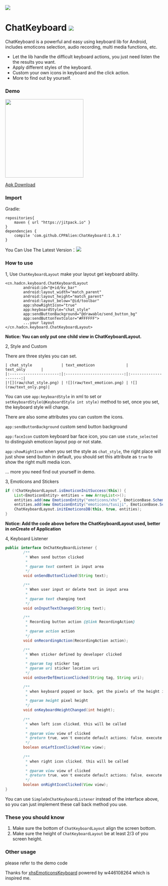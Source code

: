 ![](http://7xq276.com2.z0.glb.qiniucdn.com/ic_launcher.png)

# ChatKeyboard   [![](https://img.shields.io/badge/language-Java-green.svg)](https://github.com/CPPAlien/ChatKeyboard) 

ChatKeyboard is a powerful and easy using keyboard lib for Android, includes emoticons selection, audio recording, multi media functions, etc.

- Let the lib handle the difficult keyboard actions, you just need listen the the results you want.
- Apply different styles of the keyboard.
- Custom your own icons in keyboard and the click action.
- More to find out by yourself.


### Demo
<div class='row'>
    <img src='http://7xq276.com2.z0.glb.qiniucdn.com/keyboard-demo.gif' width="250px"/>
</div>

[Apk Download](http://7xq276.com2.z0.glb.qiniucdn.com/keyboard_new.apk)

### Import

Gradle:

```
repositories{
    maven { url "https://jitpack.io" }
}
dependencies {
    compile 'com.github.CPPAlien:ChatKeyboard:1.0.1'
}
```

You Can Use The Latest Version：[![](https://jitpack.io/v/CPPAlien/ChatKeyboard.svg)](https://jitpack.io/#CPPAlien/ChatKeyboard)

### How to use

1, Use `ChatKeyboardLayout` make your layout get keyboard ability.

```
<cn.hadcn.keyboard.ChatKeyboardLayout
        android:id="@+id/kv_bar"
        android:layout_width="match_parent"
        android:layout_height="match_parent"
        android:layout_below="@id/toolbar"
        app:showRightIcon="true"
        app:keyboardStyle="chat_style"
        app:sendButtonBackground="@drawable/send_button_bg"
        app:sendButtonTextColor="#FFFFFF">
        ...your layout
</cn.hadcn.keyboard.ChatKeyboardLayout>
```
**Notice: You can only put one child view in ChatKeyboardLayout.**



2, Style and Custom

There are three styles you can set.

```
| chat_style             | text_emoticon              |       text_only       |
|:----------------------:|:--------------------------:|:---------------------:|
|![](raw/chat_style.png) | ![](raw/text_emoticon.png) | ![](raw/text_only.png)|
```

You can use `app:keyboardStyle` in xml to set or `setKeyboardStyle(@KeyboardStyle int style)` method to set, once you set, the keyboard style will change.

There are also some attributes you can custom the icons.

`app:sendButtonBackground`  custom send button background

`app:faceIcon`  custom keyboard bar face icon, you can use `state_selected` to distinguish emoticon layout pop or not state.

`app:showRightIcon` when you set the style as `chat_style`, the right place will just show send button in default, you should set this attribute as `true` to show the right multi media icon.

…  more you need find out yourself in demo.



3, Emoticons and Stickers

```java
if (!ChatKeyboardLayout.isEmoticonInitSuccess(this)) {
	List<EmoticonEntity> entities = new ArrayList<>();
	entities.add(new EmoticonEntity("emoticons/xhs", EmoticonBase.Scheme.ASSETS));
	entities.add(new EmoticonEntity("emoticons/tusiji", EmoticonBase.Scheme.ASSETS));
	ChatKeyboardLayout.initEmoticonsDB(this, true, entities);
}
```
**Notice: Add the code above before the ChatKeyboardLayout used, better in onCreate of Application**



4, Keyboard Listener
```java
public interface OnChatKeyBoardListener {
        /**
         * When send button clicked
         *
         * @param text content in input area
         */
        void onSendButtonClicked(String text);

        /**
         * When user input or delete text in input area
         *
         * @param text changing text
         */
        void onInputTextChanged(String text);

        /**
         * Recording button action {@link RecordingAction}
         *
         * @param action action
         */
        void onRecordingAction(RecordingAction action);

        /**
         * When sticker defined by developer clicked
         *
         * @param tag sticker tag
         * @param uri sticker location uri
         */
        void onUserDefEmoticonClicked(String tag, String uri);

        /**
         * when keyboard popped or back, get the pixels of the height include keyboard bar
         *
         * @param height pixel height
         */
        void onKeyboardHeightChanged(int height);
        
        /**
         * when left icon clicked, this will be called
         *
         * @param view view of clicked
         * @return true, won't execute default actions; false, execute default actions
         */
        boolean onLeftIconClicked(View view); 
        
        /**
         * when right icon clicked, this will be called
         *
         * @param view view of clicked
         * @return true, won't execute default actions; false, execute default actions
         */
        boolean onRightIconClicked(View view);
} 
```
You can use `SimpleOnChatKeyboardListener` instead of the interface above, so you can just implement these call back method you use.



### These you should know

1. Make sure the bottom of `ChatKeyboardLayout` align the screen bottom.
2. Make sure the height of `ChatKeyboardLayout` be at least 2/3 of you screen height.

### Other usage

please refer to the demo code



Thanks for [xhsEmoticonsKeyboard](https://github.com/w446108264/XhsEmoticonsKeyboard) powered by w446108264 which is inspired me.